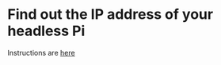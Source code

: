 # Find out the IP address of your headless Pi

Instructions are [here](https://gist.github.com/pikesley/254e46f686ae48e2c5a509cc3815d31f)

